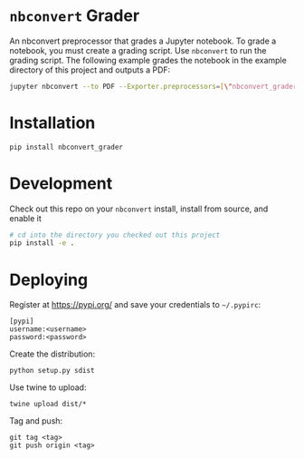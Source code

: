 # `nbconvert` Grader

An nbconvert preprocessor that grades a Jupyter notebook. To grade a notebook, you must create a grading script. Use `nbconvert` to run the grading script. The following example grades the notebook in the example directory of this project and outputs a PDF:

```bash
jupyter nbconvert --to PDF --Exporter.preprocessors=[\"nbconvert_grader.Example\"] "Example Notebook.ipynb" 
```

# Installation

```bash
pip install nbconvert_grader
```

# Development

Check out this repo on your `nbconvert` install, install from source, and enable it

```bash
# cd into the directory you checked out this project
pip install -e .
```

# Deploying

Register at https://pypi.org/ and save your credentials to `~/.pypirc`:

```
[pypi]
username:<username>
password:<password>
```

Create the distribution: 

```
python setup.py sdist
```

Use twine to upload:

```
twine upload dist/*
```

Tag and push:

```
git tag <tag>
git push origin <tag>
```
